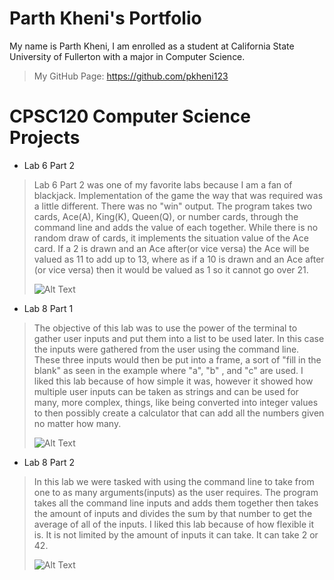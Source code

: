 # Parth Kheni's Portfolio

My name is Parth Kheni, I am enrolled as a student at California State University of Fullerton with a major in Computer Science.
>My GitHub Page: https://github.com/pkheni123
# CPSC120 Computer Science Projects
- Lab 6 Part 2

> Lab 6 Part 2 was one of my favorite labs because I am a fan of blackjack. Implementation of the game the way that was required was a little different. There was no "win" output. The program takes two cards, Ace(A), King(K), Queen(Q), or number cards, through the command line and adds the value of each together. While there is no random draw of cards, it implements the situation value of the Ace card. If a 2 is drawn and an Ace after(or vice versa) the Ace will be valued as  11 to add up to 13, where as if a 10 is drawn and an Ace after (or vice versa) then it would be valued as 1 so it cannot go over 21.
> 
> ![Alt Text](https://media1.giphy.com/media/v1.Y2lkPTc5MGI3NjExcHpxdmpkdG11Nmh2MmNuYWViNnl2azNhOHF3czI4dHB5d2cyc3I4OCZlcD12MV9pbnRlcm5hbF9naWZfYnlfaWQmY3Q9Zw/gBAbg0STtjHDbcvJPk/giphy.gif)


- Lab 8 Part 1 



 >The objective of this lab was to use the power of the terminal to gather user inputs and put them into a list to be used later. In this case the inputs were gathered from the user using the command line. These three inputs would then be put into a frame, a sort of "fill in the blank" as seen in the example where "a", "b" , and "c" are used. I liked this lab because of how simple it was, however it showed how multiple user inputs can be taken as strings and can be used for many, more complex, things, like being converted into integer values to then possibly create a calculator that can add all the numbers given no matter how many.
>
 >![Alt Text](https://media3.giphy.com/media/v1.Y2lkPTc5MGI3NjExZWl1Y3Z2bTIwY253OXdjOWYxNW9wNmJ2aDV3MWZsYmNzdno0bjh6dCZlcD12MV9pbnRlcm5hbF9naWZfYnlfaWQmY3Q9Zw/EdQi25rEGlVS38JSR8/giphy.gif)
- Lab 8 Part 2 


 >In this lab we were tasked with using the command line to take from one to as many arguments(inputs) as the user requires. The program takes all the command line inputs and adds them together then takes the amount of inputs and divides the sum by that number to get the average of all of the inputs. I liked this lab because of how flexible it is. It is not limited by the amount of inputs it can take. It can take 2 or 42.
>
 >![Alt Text](https://media2.giphy.com/media/v1.Y2lkPTc5MGI3NjExZDZ3N3ByaTFlN2Z0dzhiMTR3Y3I5aTk3enBsbjltbW8wZG5vanE3NSZlcD12MV9pbnRlcm5hbF9naWZfYnlfaWQmY3Q9Zw/uaA56NqrlMK3cWQQm5/giphy.gif)


